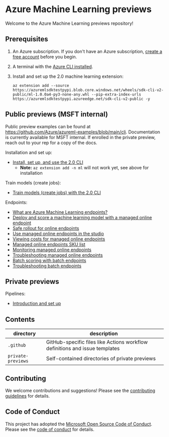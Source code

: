 # Azure Machine Learning previews

Welcome to the Azure Machine Learning previews repository!

## Prerequisites

1. An Azure subscription. If you don't have an Azure subscription, [create a free account](https://aka.ms/AMLFree) before you begin.
2. A terminal with the [Azure CLI installed](https://docs.microsoft.com/cli/azure/install-azure-cli).
3. Install and set up the 2.0 machine learning extension:

    ```terminal
    az extension add --source https://azuremlsdktestpypi.blob.core.windows.net/wheels/sdk-cli-v2-public/ml-1.0.0a4-py3-none-any.whl --pip-extra-index-urls https://azuremlsdktestpypi.azureedge.net/sdk-cli-v2-public -y
    ```

## Public previews (MSFT internal)

Public preview examples can be found at https://github.com/Azure/azureml-examples/blob/main/cli. Documentation is currently available for MSFT internal. If enrolled in the private preview, reach out to your rep for a copy of the docs.

Installation and set up:

- [Install, set up, and use the 2.0 CLI](https://review.docs.microsoft.com/en-us/azure/machine-learning/how-to-configure-cli?branch=release-build-2021-azureml)
    - **Note:** `az extension add -n ml` will not work yet, see above for installation

Train models (create jobs):

- [Train models (create jobs) with the 2.0 CLI](https://review.docs.microsoft.com/en-us/azure/machine-learning/how-to-train-cli?branch=release-build-2021-azureml) 

Endpoints:

- [What are Azure Machine Learning endpoints?](https://review.docs.microsoft.com/en-us/azure/machine-learning/concept-endpoints?branch=release-build-2021-azureml)
- [Deploy and score a machine learning model with a managed online endpoint](https://review.docs.microsoft.com/en-us/azure/machine-learning/how-to-deploy-managed-online-endpoints?branch=release-build-2021-azureml)
- [Safe rollout for online endpoints](https://review.docs.microsoft.com/en-us/azure/machine-learning/how-to-safely-rollout-managed-endpoints?branch=release-build-2021-azureml)
- [Use managed online endpoints in the studio](https://review.docs.microsoft.com/en-us/azure/machine-learning/how-to-use-managed-online-endpoint-studio?branch=release-build-2021-azureml) 
- [Viewing costs for managed online endpoints](https://review.docs.microsoft.com/en-us/azure/machine-learning/how-to-view-online-endpoints-costs?branch=release-build-2021-azureml)
- [Managed online endpoints SKU list](https://review.docs.microsoft.com/en-us/azure/machine-learning/reference-managed-online-endpoints-vm-sku-list?branch=release-build-2021-azureml) 
- [Monitoring managed online endpoints](https://review.docs.microsoft.com/en-us/azure/machine-learning/how-to-monitor-online-endpoints?branch=release-build-2021-azureml)
- [Troubleshooting managed online endpoints](https://review.docs.microsoft.com/en-us/azure/machine-learning/how-to-troubleshoot-managed-online-endpoints?branch=release-build-2021-azureml)
- [Batch scoring with batch endpoints](https://review.docs.microsoft.com/en-us/azure/machine-learning/how-to-use-batch-endpoint?branch=release-build-2021-azureml)
- [Troubleshooting batch endpoints](https://review.docs.microsoft.com/en-us/azure/machine-learning/how-to-troubleshoot-batch-endpoints?branch=release-build-2021-azureml)

## Private previews

Pipelines:

- [Introduction and set up](private-previews/pipelines)

## Contents

|directory|description|
|-|-|
|`.github`|GitHub-specific files like Actions workflow definitions and issue templates|
|`private-previews`|Self-contained directories of private previews|

## Contributing

We welcome contributions and suggestions! Please see the [contributing guidelines](CONTRIBUTING.md) for details.

## Code of Conduct

This project has adopted the [Microsoft Open Source Code of Conduct](https://opensource.microsoft.com/codeofconduct/). Please see the [code of conduct](CODE_OF_CONDUCT.md) for details.
